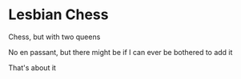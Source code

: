 # Lesbian Chess
Chess, but with two queens

No en passant, but there might be if I can ever be bothered to add it

That's about it
